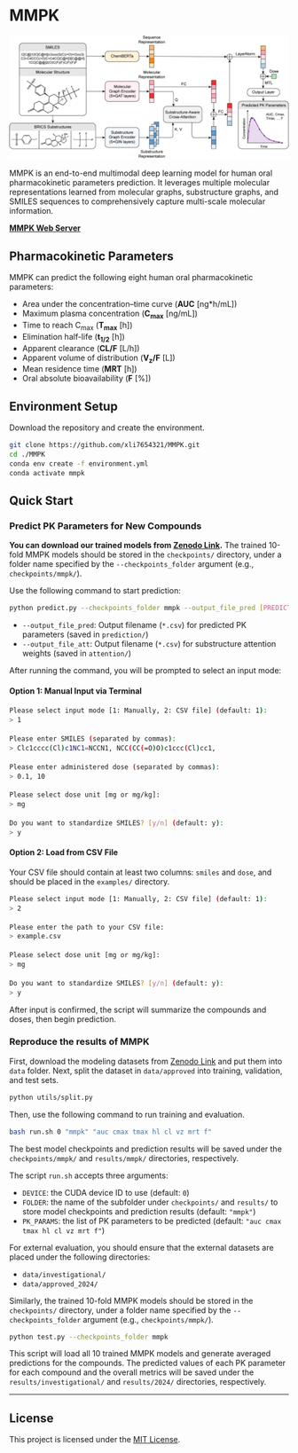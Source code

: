 # MMPK

![MMPK](mmpk.png)

MMPK is an end-to-end multimodal deep learning model for human oral pharmacokinetic parameters prediction. It leverages multiple molecular representations learned from molecular graphs, substructure graphs, and SMILES sequences to comprehensively capture multi-scale molecular information.

**[MMPK Web Server]()**

## Pharmacokinetic Parameters

MMPK can predict the following eight human oral pharmacokinetic parameters:

- Area under the concentration–time curve (**AUC** [ng*h/mL])
- Maximum plasma concentration (**C<sub>max</sub>** [ng/mL])
- Time to reach C<sub>max</sub> (**T<sub>max</sub>** [h])
- Elimination half-life (**t<sub>1/2</sub>** [h])
- Apparent clearance (**CL/F** [L/h])
- Apparent volume of distribution (**V<sub>z</sub>/F** [L])
- Mean residence time (**MRT** [h])
- Oral absolute bioavailability (**F** [%])

## Environment Setup

Download the repository and create the environment.

```bash
git clone https://github.com/xli7654321/MMPK.git
cd ./MMPK
conda env create -f environment.yml
conda activate mmpk
```

## Quick Start

### Predict PK Parameters for New Compounds

**You can download our trained models from [Zenodo Link]().** The trained 10-fold MMPK models should be stored in the `checkpoints/` directory, under a folder name specified by the `--checkpoints_folder` argument (e.g., `checkpoints/mmpk/`). 

Use the following command to start prediction:

```bash
python predict.py --checkpoints_folder mmpk --output_file_pred [PREDICTION_FILENAME] --output_file_att [ATTENTION_FILENAME]
```

- `--output_file_pred`: Output filename (`*.csv`) for predicted PK parameters (saved in `prediction/`)
- `--output_file_att`: Output filename (`*.csv`) for substructure attention weights (saved in `attention/`)

After running the command, you will be prompted to select an input mode:

#### Option 1: Manual Input via Terminal

```bash
Please select input mode [1: Manually, 2: CSV file] (default: 1):
> 1

Please enter SMILES (separated by commas):
> Clc1cccc(Cl)c1NC1=NCCN1, NCC(CC(=O)O)c1ccc(Cl)cc1, 

Please enter administered dose (separated by commas):
> 0.1, 10

Please select dose unit [mg or mg/kg]:
> mg

Do you want to standardize SMILES? [y/n] (default: y):
> y
```

#### Option 2: Load from CSV File

Your CSV file should contain at least two columns: `smiles` and `dose`, and should be placed in the `examples/` directory.

```bash
Please select input mode [1: Manually, 2: CSV file] (default: 1):
> 2

Please enter the path to your CSV file:
> example.csv

Please select dose unit [mg or mg/kg]:
> mg

Do you want to standardize SMILES? [y/n] (default: y):
> y
```

After input is confirmed, the script will summarize the compounds and doses, then begin prediction.

### Reproduce the results of MMPK

First, download the modeling datasets from [Zenodo Link]() and put them into `data` folder. Next, split the dataset in `data/approved` into training, validation, and test sets.

```bash
python utils/split.py
```

Then, use the following command to run training and evaluation.

```bash
bash run.sh 0 "mmpk" "auc cmax tmax hl cl vz mrt f"
```

The best model checkpoints and prediction results will be saved under the `checkpoints/mmpk/` and `results/mmpk/` directories, respectively.

The script `run.sh` accepts three arguments:

- `DEVICE`: the CUDA device ID to use (default: `0`)
- `FOLDER`: the name of the subfolder under `checkpoints/` and `results/` to store model checkpoints and prediction results (default: `"mmpk"`)
- `PK_PARAMS`: the list of PK parameters to be predicted (default: `"auc cmax tmax hl cl vz mrt f"`)

For external evaluation, you should ensure that the external datasets are placed under the following directories:

- `data/investigational/`
- `data/approved_2024/`

Similarly, the trained 10-fold MMPK models should be stored in the `checkpoints/` directory, under a folder name specified by the `--checkpoints_folder` argument (e.g., `checkpoints/mmpk/`).

```bash
python test.py --checkpoints_folder mmpk
```

This script will load all 10 trained MMPK models and generate averaged predictions for the compounds. The predicted values of each PK parameter for each compound and the overall metrics will be saved under the `results/investigational/` and `results/2024/` directories, respectively.

---

## License

This project is licensed under the [MIT License](LICENSE).